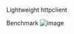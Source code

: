 Lightweight httpclient


Benchmark
![image](https://github.com/muxiaolin/httpclient/raw/master/BM.png)